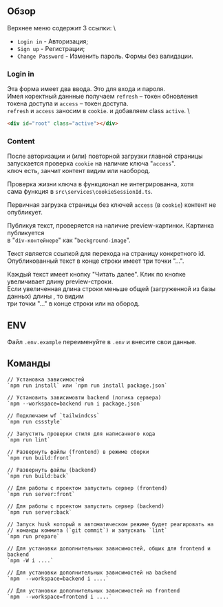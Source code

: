 ## Обзор
Верхнее меню содержит 3 ссылки: \
- `Login in` - Авторизация;
- `Sign up` - Регистрации;
- `Change Password` - Изменить пароль.
Формы без валидации.

### Login in
Эта форма имеет два ввода. Это для входа и пароля. \
Имея коректный даннные получаем `refresh` – токен обновления \
токена доступа  и `access` – токен доступа. \
`refresh` и `access` заносим в `cookie`. и добавляем class `active`. \
```html
<div id="root" class="active"></div>
```

### Content
После авторизации и (или) повторной загрузки главной страницы \
запускается проверка `cookie` на наличие ключа "`access`". \
ключ есть, занчит контент видим или наобород.

Проверка жизни ключа в функционал не интегрированна, хотя \
сама функция в `src\services\cookieSessionId.ts`.

Первичная загрузка страницы без ключей `access` (в `cookie`) контент не опубликует.

Публикуя текст, проверяется на наличие preview-картинки. Картинка публикуется \
в "`div-контейнере`" как "`beckground-image`".

Текст является ссылкой для перехода на страницу конкретного id. \
Опубликованный текст в конце строки имеет три точки "...".

Каждый текст имеет кнопку "Читать далее". Клик по кнопке увеличивает длину preview-строки. \
Если увеличенная длина строки меньше общей (загруженной из базы данных) длины , то видим \
три точки "..." в конце строки или на обород.



## ENV
Файл `.env.example` переименуйте в `.env` и внесите свои данные.

## Команды
```text
// Установка зависимостей
`npm run install` или `npm run install package.json`

// Установить зависимовти backend (логика сервера)
`npm --workspace=backend run i package.json`

// Подключаем wf `tailwindcss`
`npm run cssstyle`

// Запустить проверки стиля для написанного кода
`npm run lint`

// Развернуть файлы (frontend) в режиме сборки
`npm run build:front`

// Развернуть файлы (backend)
`npm run build:back`

// Для работы с проектом запустить сервер (frontend)
`npm run server:front`

// Для работы с проектом запустить сервер (backend)
`npm run server:back`

// Запуск husk который в автоматическом режиме будет реагировать на
// команды коммита (`git commit`) и запускать `lint`
`npm run prepare`

// Для установки дополнительных зависимостей, общих для frontend и  backend
`npm -W i ....`

// Для установки дополнительных зависимостей на backend
`npm  --workspace=backend i ....`

// Для установки дополнительных зависимостей на frontend
`npm  --workspace=frontend i ....`
```

